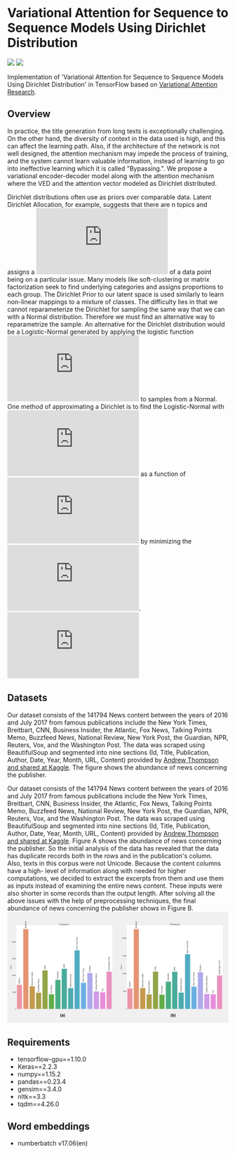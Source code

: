 
# Variational Attention for Sequence to Sequence Models Using Dirichlet Distribution

![](https://img.shields.io/badge/python-3.5-brightgreen.svg) ![](https://img.shields.io/badge/tensorflow-1.10.0-orange.svg)

Implementation of 'Variational Attention for Sequence to Sequence Models Using Dirichlet Distribution' in TensorFlow 
based on [Variational Attention Research](https://arxiv.org/pdf/1712.08207.pdf).

## Overview
In practice, the title generation from long texts is exceptionally challenging. On the other hand, the diversity of 
context in the data used is high, and this can affect the learning path. Also, if the architecture of the network 
is not well designed, the attention mechanism may impede the process of training, and the system cannot learn valuable 
information, instead of learning to go into ineffective learning which it is called "Bypassing.". We propose a 
variational encoder-decoder model along with the attention mechanism where the VED and the attention vector modeled 
as Dirichlet distributed.

Dirichlet distributions often use as priors over comparable data. Latent Dirichlet Allocation, for example, suggests 
that there are n topics and assigns a ![](http://latex.codecogs.com/gif.latex?P%28%5Ctheta_%7Bi%7D%29) of a data point being on a particular issue. Many models like 
soft-clustering or matrix factorization seek to find underlying categories and assigns proportions to each group. 
The Dirichlet Prior to our latent space is used similarly to learn non-linear mappings to a mixture of classes. 
The difficulty lies in that we cannot reparameterize the Dirichlet for sampling the same way that we can with a 
Normal distribution. Therefore we must find an alternative way to reparametrize the sample. An alternative for the 
Dirichlet distribution would be a Logistic-Normal generated by applying the logistic function ![](http://latex.codecogs.com/gif.latex?L%28x%29%20%3D%20%5Cfrac%7Be%5E%7Bx%7D%7D%7B%5Csum%20e%5E%7Bx%7D%7D) to 
samples from a Normal. One method of approximating a Dirichlet is to find the Logistic-Normal with ![](http://latex.codecogs.com/gif.latex?%5Cmu%2C%20%5Csigma) as a 
function of ![](http://latex.codecogs.com/gif.latex?%5Calpha) by minimizing the ![](http://latex.codecogs.com/gif.latex?D_%7BKL%7D).
![](http://latex.codecogs.com/gif.latex?D_%7BKL%7D%28P_%7B%5Calpha%7D%20%5Cparallel%20q_%7B%5Cbeta%7D%29%20%3D%20%5Clog%5CGamma%28%5Calpha_%7B0%7D%29%20-%20%5Csum_K%20%5Clog%5CGamma%28%5Calpha_%7Bk%7D%29%20&plus;%20%5Csum_K%20%5Calpha_%7Bk%7D%20%5Cpsi%28%5Calpha_%7Bk%7D%29%20-%20%5Cfrac%7B1%7D%7BK%7D%5Cleft%5B%5Cpsi%28%5Calpha_%7Bk%7D%29%20-%20%5Cpsi%28%5Calpha_%7B0%7D%29%20%5Cright%5D)

## Datasets
Our dataset consists of the 141794 News content between the years of 2016 and July 2017 from famous publications include 
the New York Times, Breitbart, CNN, Business Insider, the Atlantic, Fox News, Talking Points Memo, Buzzfeed News, 
National Review, New York Post, the Guardian, NPR, Reuters, Vox, and the Washington Post. The data was scraped using 
BeautifulSoup and segmented into nine sections (Id, Title, Publication, Author, Date, Year, Month, URL, Content) 
provided by [Andrew Thompson and shared at Kaggle](https://www.kaggle.com/snapcrack/all-the-news/home). 
The figure shows the abundance of news concerning the publisher.

Our dataset consists of the 141794 News content between the years of 2016 and July 2017 from famous publications include the New York Times, Breitbart, CNN, Business Insider, the Atlantic, Fox News, Talking Points Memo, Buzzfeed News, National Review, New York Post, the Guardian, NPR, Reuters, Vox, and the Washington Post. The data was scraped using BeautifulSoup and segmented into nine sections (Id, Title, Publication, Author, Date, Year, Month, URL, Content) provided by [Andrew Thompson and shared at Kaggle](https://www.kaggle.com/snapcrack/all-the-news/home). Figure A shows the abundance of news concerning the publisher.
So the initial analysis of the data has revealed that the data has duplicate records both in the rows and in the publication's column. Also, texts in this corpus were not Unicode. Because the content columns have a high- level of information along with needed for higher computations, we decided to extract the excerpts from them and use them as inputs instead of examining the entire news content. These inputs were also shorter in some records than the output length. After solving all the above issues with the help of preprocessing techniques, the final abundance of news concerning the publisher shows in Figure B.
![alt text][dataset]

## Requirements
- tensorflow-gpu==1.10.0
- Keras==2.2.3
- numpy==1.15.2
- pandas==0.23.4
- gensim==3.4.0
- nltk==3.3
- tqdm==4.26.0

## Word embeddings
- numberbatch v17.06(en)


[dataset]: info/new-abundance-o.png "Dataset distibution"
